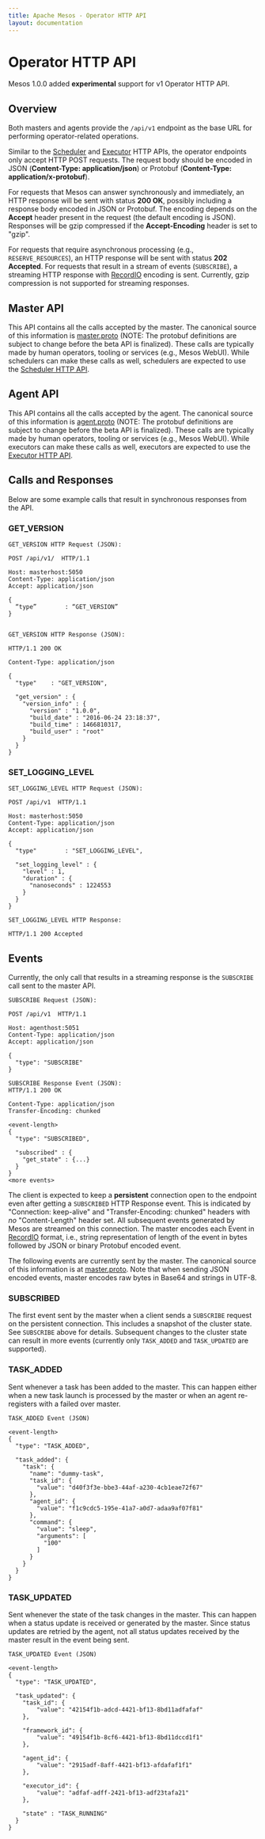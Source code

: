 ```yaml
---
title: Apache Mesos - Operator HTTP API
layout: documentation
---
```


# Operator HTTP API

Mesos 1.0.0 added **experimental** support for v1 Operator HTTP API.


## Overview

Both masters and agents provide the `/api/v1` endpoint as the base URL for performing operator-related operations.

Similar to the [Scheduler](scheduler-http-api.md) and [Executor](executor-http-api.md) HTTP APIs, the operator endpoints only accept HTTP POST requests. The request body should be encoded in JSON (**Content-Type: application/json**) or Protobuf (**Content-Type: application/x-protobuf**).

For requests that Mesos can answer synchronously and immediately, an HTTP response will be sent with status **200 OK**, possibly including a response body encoded in JSON or Protobuf. The encoding depends on the **Accept** header present in the request (the default encoding is JSON). Responses will be gzip compressed if the **Accept-Encoding** header is set to "gzip".

For requests that require asynchronous processing (e.g., `RESERVE_RESOURCES`), an HTTP response will be sent with status **202 Accepted**. For requests that result in a stream of events (`SUBSCRIBE`), a streaming HTTP response with [RecordIO](scheduler-http-api.md#recordio-response-format) encoding is sent. Currently, gzip compression is not supported for streaming responses.

## Master API

This API contains all the calls accepted by the master. The canonical source of this information is [master.proto](https://github.com/apache/mesos/blob/master/include/mesos/v1/master/master.proto) (NOTE: The protobuf definitions are subject to change before the beta API is finalized). These calls are typically made by human operators, tooling or services (e.g., Mesos WebUI). While schedulers can make these calls as well, schedulers are expected to use the [Scheduler HTTP API](scheduler-http-api.md).

## Agent API

This API contains all the calls accepted by the agent. The canonical source of this information is [agent.proto](https://github.com/apache/mesos/blob/master/include/mesos/v1/agent/agent.proto) (NOTE: The protobuf definitions are subject to change before the beta API is finalized). These calls are typically made by human operators, tooling or services (e.g., Mesos WebUI). While executors can make these calls as well, executors are expected to use the [Executor HTTP API](executor-http-api.md).


## Calls and Responses

Below are some example calls that result in synchronous responses from the API.

### GET_VERSION

```
GET_VERSION HTTP Request (JSON):

POST /api/v1/  HTTP/1.1

Host: masterhost:5050
Content-Type: application/json
Accept: application/json

{
  “type”        : “GET_VERSION”
}


GET_VERSION HTTP Response (JSON):

HTTP/1.1 200 OK

Content-Type: application/json

{
  "type"    : "GET_VERSION",

  "get_version" : {
    "version_info" : {
      "version" : "1.0.0",
      "build_date" : "2016-06-24 23:18:37",
      "build_time" : 1466810317,
      "build_user" : "root"
    }
  }
}

```

### SET_LOGGING_LEVEL

```
SET_LOGGING_LEVEL HTTP Request (JSON):

POST /api/v1  HTTP/1.1

Host: masterhost:5050
Content-Type: application/json
Accept: application/json

{
  "type"        : "SET_LOGGING_LEVEL",

  "set_logging_level" : {
    "level" : 1,
    "duration" : {
      "nanoseconds" : 1224553
    }
  }
}

SET_LOGGING_LEVEL HTTP Response:

HTTP/1.1 200 Accepted

```

## Events

Currently, the only call that results in a streaming response is the `SUBSCRIBE` call sent to the master API.

```
SUBSCRIBE Request (JSON):

POST /api/v1  HTTP/1.1

Host: agenthost:5051
Content-Type: application/json
Accept: application/json

{
  "type": "SUBSCRIBE"
}

SUBSCRIBE Response Event (JSON):
HTTP/1.1 200 OK

Content-Type: application/json
Transfer-Encoding: chunked

<event-length>
{
  "type": "SUBSCRIBED",

  "subscribed" : {
    "get_state" : {...}
  }
}
<more events>
```

The client is expected to keep a **persistent** connection open to the endpoint even after getting a `SUBSCRIBED` HTTP Response event. This is indicated by "Connection: keep-alive" and "Transfer-Encoding: chunked" headers with *no* "Content-Length" header set. All subsequent events generated by Mesos are streamed on this connection. The master encodes each Event in [RecordIO](scheduler-http-api.md#recordio-response-format) format, i.e., string representation of length of the event in bytes followed by JSON or binary Protobuf encoded event.

The following events are currently sent by the master. The canonical source of this information is at [master.proto](https://github.com/apache/mesos/blob/master/include/mesos/v1/master/master.proto). Note that when sending JSON encoded events, master encodes raw bytes in Base64 and strings in UTF-8.

### SUBSCRIBED

The first event sent by the master when a client sends a `SUBSCRIBE` request on the persistent connection. This includes a snapshot of the cluster state. See `SUBSCRIBE` above for details. Subsequent changes to the cluster state can result in more events (currently only `TASK_ADDED` and `TASK_UPDATED` are supported).

### TASK_ADDED

Sent whenever a task has been added to the master. This can happen either when a new task launch is processed by the master or when an agent re-registers with a failed over master.

```
TASK_ADDED Event (JSON)

<event-length>
{
  "type": "TASK_ADDED",

  "task_added": {
    "task": {
      "name": "dummy-task",
      "task_id": {
        "value": "d40f3f3e-bbe3-44af-a230-4cb1eae72f67"
      },
      "agent_id": {
        "value": "f1c9cdc5-195e-41a7-a0d7-adaa9af07f81"
      },
      "command": {
        "value": "sleep",
        "arguments": [
          "100"
        ]
      }
    }
  }
}
```

### TASK_UPDATED

Sent whenever the state of the task changes in the master. This can happen when a status update is received or generated by the master. Since status updates are retried by the agent, not all status updates received by the master result in the event being sent.

```
TASK_UPDATED Event (JSON)

<event-length>
{
  "type": "TASK_UPDATED",

  "task_updated": {
    "task_id": {
        "value": "42154f1b-adcd-4421-bf13-8bd11adfafaf"
    },

    "framework_id": {
        "value": "49154f1b-8cf6-4421-bf13-8bd11dccd1f1"
    },

    "agent_id": {
        "value": "2915adf-8aff-4421-bf13-afdafaf1f1"
    },

    "executor_id": {
        "value": "adfaf-adff-2421-bf13-adf23tafa21"
    },

    "state" : "TASK_RUNNING"
  }
}
```
